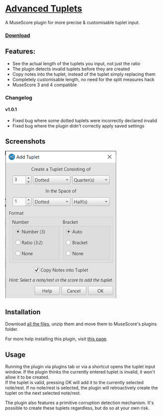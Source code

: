 # [Advanced Tuplets](https://musescore.org/project/advanced-tuplets)
A MuseScore plugin for more precise &amp; customisable tuplet input.

### [Download](https://github.com/XiaoMigros/advanced-tuplets/archive/main.zip)

## Features:
- See the actual length of the tuplets you input, not just the ratio
- The plugin detects invalid tuplets before they are created
- Copy notes into the tuplet, instead of the tuplet simply replacing them
- Completely customisable length, no need for the split measures hack
- MuseScore 3 and 4 compatible
### Changelog
#### v1.0.1
- Fixed bug where some dotted tuplets were incorrectly declared invalid
- Fixed bug where the plugin didn't correctly apply saved settings

## Screenshots
![Plugin Window Screenshot](https://github.com/XiaoMigros/Advanced-Tuplets/blob/main/example.png)

## Installation
Download [all the files](https://github.com/XiaoMigros/advanced-tuplets/archive/main.zip), unzip them and move them to MuseScore's plugins folder.

For more help installing this plugin, visit [this page](https://musescore.org/en/handbook/3/plugins#installation).

## Usage
Running the plugin via plugins tab or via a shortcut opens the tuplet input window. If the plugin thinks the currently entered tuplet is invalid, it won't allow it to be created.<br/>
If the tuplet is valid, pressing OK will add it to the currently selected note/rest. If no note/rest is selected, the plugin will retroactively create the tuplet on the next selected note/rest.

The plugin also features a primitive corruption detection mechanism. It's possible to create these tuplets regardless, but do so at your own risk.
